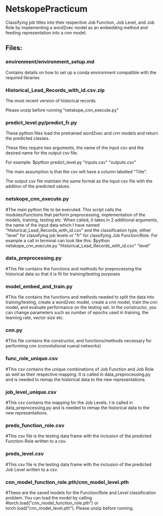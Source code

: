 # NetskopePracticum

Classifying job titles into their respective Job Function, Job Level, and Job Role by implementing a word2vec model as an embedding method and feeding representation into a cnn model.  

## Files: 

### environment/environment_setup.md 

Contains details on how to set up a conda environment compatible with the required libraries 

### Historical_Lead_Records_with_id.csv.zip

The most recent version of historical records

Please unzip before running "netskope_cnn_execute.py"

### predict_level.py/predict_fr.py

These python files load the pretrained word2vec and cnn models and return the predicted classes. 

These files require two arguments, the name of the input csv and the desired name for the output csv file.

For example: $python predict_level.py "inputs.csv" "outputs.csv"

The main assumption is that the csv will have a column labelled "Title".

The output csv file maintain the same format as the input csv file with the addition of the predicted values.

### netskope_cnn_execute.py 
#The main python file to be executed. This script calls the modules/functions that perform preprocessing, implementation of the models, training, testing etc. 
When called, it takes in 2 additional arguments, the name of the input data which I have named "Historical_Lead_Records_with_id.csv" and the classification type, either "level" for classifying job levels or "fr" for classifying Job Function/Role. 
For example a call in terminal can look like this: $python netskope_cnn_execute.py "Historical_Lead_Records_with_id.csv" "level"

### data_preprocessing.py
#This file contains the functions and methods for preprocessing the historical data so that it is fit for training/testing purposes 

### model_embed_and_train.py 
#This file contains the functions and methods needed to split the data into training/testing, create a word2vec model, create a cnn model, train the cnn model, and evaluate performance on the testing set. In the constructor, you can change parameters such as number of epochs used in training, the learning rate, vector size etc. 

### cnn.py 
#This file contains the constructor, and functions/methods necessary for performing cnn (convolutional nueral networks)

### func_role_unique.csv
#This csv contains the unique combinations of Job Function and Job Role as well as their respective mapping. It is called in data_preprocessing.py and is needed to remap the historical data to the new representations.

### job_level_unique.csv
#This csv contains the mapping for the Job Levels. t is called in data_preprocessing.py and is needed to remap the historical data to the new representations.

### preds_function_role.csv
#This csv file is the testing data frame with the inclusion of the predicted Function-Role written to a csv.

### preds_level.csv
#This csv file is the testing data frame with the inclusion of the predicted Job Level written to a csv. 

### cnn_model_function_role.pth/cnn_model_level.pth
#These are the saved models for the Function/Role and Level classification problem. You can load the model by calling
#torch.load("cnn_model_function_role.pth") or torch.load("cnn_model_level.pth"). Please unzip before running.



